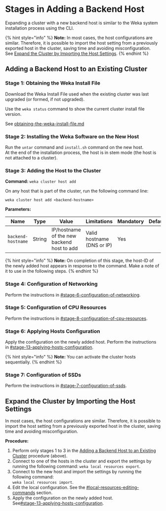 # Stages in Adding a Backend Host

Expanding a cluster with a new backend host is similar to the Weka system installation process using the CLI. &#x20;

{% hint style="info" %}
**Note:** In most cases, the host configurations are similar. Therefore, it is possible to import the host setting from a previously exported host in the cluster, saving time and avoiding misconfiguration. \
See [Expand the Cluster by Importing the Host Settings](stages-in-adding-a-backend-host.md#expand-the-cluster-by-importing-the-host-settings).
{% endhint %}

## Adding a Backend Host to an Existing Cluster

### Stage 1: Obtaining the Weka Install File

Download the Weka Install File used when the existing cluster was last upgraded (or formed, if not upgraded).

Use the `weka status` command to show the current cluster install file version.

See [obtaining-the-weka-install-file.md](../../install/bare-metal/obtaining-the-weka-install-file.md "mention")

### Stage 2: Installing the Weka Software on the New Host

Run the `untar` command and `install.sh` command on the new host.\
At the end of the installation process, the host is in stem mode (the host is not attached to a cluster).

### Stage 3: Adding the Host to the Cluster

**Command:** `weka cluster host add`

On any host that is part of the cluster, run the following command line:

```
weka cluster host add <backend-hostname>
```

**Parameters:**

| **Name**           | **Type** | **Value**                                  | **Limitations**            | **Mandatory** | **Default** |
| ------------------ | -------- | ------------------------------------------ | -------------------------- | ------------- | ----------- |
| `backend-hostname` | String   | IP/hostname of the new backend host to add | Valid hostname (DNS or IP) | Yes           |             |

{% hint style="info" %}
**Note:** On completion of this stage, the host-ID of the newly added host appears in response to the command. Make a note of it to use in the following steps.
{% endhint %}

### Stage 4: Configuration of Networking

Perform the instructions in [#stage-6-configuration-of-networking](../../install/bare-metal/using-cli.md#stage-6-configuration-of-networking "mention").

### Stage 5: Configuration of CPU Resources

Perform the instructions in [#stage-8-configuration-of-cpu-resources](../../install/bare-metal/using-cli.md#stage-8-configuration-of-cpu-resources "mention").

### Stage 6: Applying Hosts Configuration

Apply the configuration on the newly added host. Perform the instructions in [#stage-13-applying-hosts-configuration](../../install/bare-metal/using-cli.md#stage-13-applying-hosts-configuration "mention").&#x20;

{% hint style="info" %}
**Note:** You can activate the cluster hosts sequentially.
{% endhint %}

### Stage 7: Configuration of SSDs

Perform the instructions in [#stage-7-configuration-of-ssds](../../install/bare-metal/using-cli.md#stage-7-configuration-of-ssds "mention").

## Expand the Cluster by Importing the Host Settings

In most cases, the host configurations are similar. Therefore, it is possible to import the host setting from a previously exported host in the cluster, saving time and avoiding misconfiguration.

**Procedure:**

1. Perform only stages 1 to 3 in the [Adding a Backend Host to an Existing Cluster](stages-in-adding-a-backend-host.md#adding-a-backend-host-to-an-existing-cluster) procedure (above).
2. Connect to one of the hosts in the cluster and export the settings by running the following command: `weka local resources export`.
3. Connect to the new host and import the settings by running the following command: \
   `weka local resources import`.
4. Edit the local configuration. See the [#local-resources-editing-commands](expansion-of-specific-resources.md#local-resources-editing-commands "mention") section.
5. Apply the configuration on the newly added host.\
   See[#stage-13-applying-hosts-configuration](../../install/bare-metal/using-cli.md#stage-13-applying-hosts-configuration "mention").&#x20;
